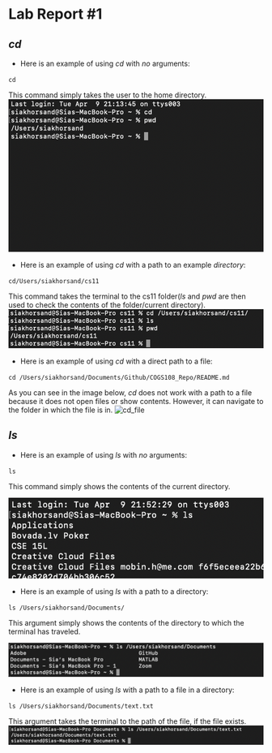 # Lab Report #1

## *cd* 
- Here is an example of using *cd* with *no* arguments:
  
`cd`

  This command simply takes the user to the home directory.
![cd_noArg](cd_noArg.png)

- Here is an example of using *cd* with a path to an example *directory*:

`cd/Users/siakhorsand/cs11`

This command takes the terminal to the cs11 folder(*ls* and *pwd* are then used to check the contents of the folder/current directory).
![cd_Direct](cd_Direct.png)

- Here is an example of using *cd* with a direct path to a file:

`cd /Users/siakhorsand/Documents/Github/COGS108_Repo/README.md`

As you can see in the image below, *cd* does not work with a path to a file because it does not open files or show contents. However, it can navigate to the folder in which the file is in. 
![cd_file](cd_file.png)


## *ls*

- Here is an example of using *ls* with *no* arguments:

`ls`

This command simply shows the contents of the current directory.

![ls_noArg](ls_noArg.png)

- Here is an example of using *ls* with a path to a directory:

`ls /Users/siakhorsand/Documents/`


This argument simply shows the contents of the directory to which the terminal has traveled. 

![ls_Direct](ls_Direct.png)

- Here is an example of using *ls* with a path to a file in a directory:

`ls /Users/siakhorsand/Documents/text.txt`

This argument takes the terminal to the path of the file, if the file exists. 
![ls_file](ls_file.png)
